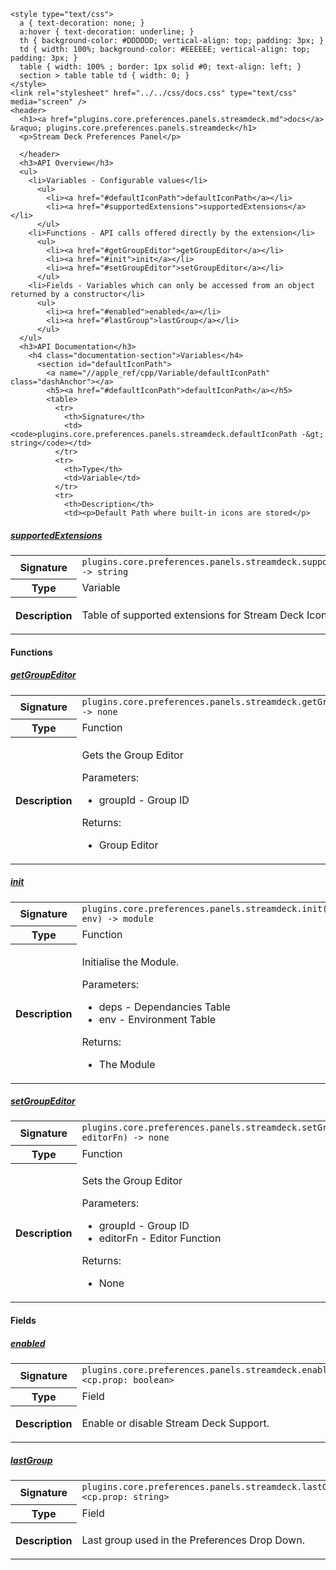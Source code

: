     <style type="text/css">
      a { text-decoration: none; }
      a:hover { text-decoration: underline; }
      th { background-color: #DDDDDD; vertical-align: top; padding: 3px; }
      td { width: 100%; background-color: #EEEEEE; vertical-align: top; padding: 3px; }
      table { width: 100% ; border: 1px solid #0; text-align: left; }
      section > table table td { width: 0; }
    </style>
    <link rel="stylesheet" href="../../css/docs.css" type="text/css" media="screen" />
    <header>
      <h1><a href="plugins.core.preferences.panels.streamdeck.md">docs</a> &raquo; plugins.core.preferences.panels.streamdeck</h1>
      <p>Stream Deck Preferences Panel</p>

      </header>
      <h3>API Overview</h3>
      <ul>
        <li>Variables - Configurable values</li>
          <ul>
            <li><a href="#defaultIconPath">defaultIconPath</a></li>
            <li><a href="#supportedExtensions">supportedExtensions</a></li>
          </ul>
        <li>Functions - API calls offered directly by the extension</li>
          <ul>
            <li><a href="#getGroupEditor">getGroupEditor</a></li>
            <li><a href="#init">init</a></li>
            <li><a href="#setGroupEditor">setGroupEditor</a></li>
          </ul>
        <li>Fields - Variables which can only be accessed from an object returned by a constructor</li>
          <ul>
            <li><a href="#enabled">enabled</a></li>
            <li><a href="#lastGroup">lastGroup</a></li>
          </ul>
      </ul>
      <h3>API Documentation</h3>
        <h4 class="documentation-section">Variables</h4>
          <section id="defaultIconPath">
            <a name="//apple_ref/cpp/Variable/defaultIconPath" class="dashAnchor"></a>
            <h5><a href="#defaultIconPath">defaultIconPath</a></h5>
            <table>
              <tr>
                <th>Signature</th>
                <td><code>plugins.core.preferences.panels.streamdeck.defaultIconPath -&gt; string</code></td>
              </tr>
              <tr>
                <th>Type</th>
                <td>Variable</td>
              </tr>
              <tr>
                <th>Description</th>
                <td><p>Default Path where built-in icons are stored</p>
</td>
              </tr>
            </table>
          </section>
          <section id="supportedExtensions">
            <a name="//apple_ref/cpp/Variable/supportedExtensions" class="dashAnchor"></a>
            <h5><a href="#supportedExtensions">supportedExtensions</a></h5>
            <table>
              <tr>
                <th>Signature</th>
                <td><code>plugins.core.preferences.panels.streamdeck.supportedExtensions -&gt; string</code></td>
              </tr>
              <tr>
                <th>Type</th>
                <td>Variable</td>
              </tr>
              <tr>
                <th>Description</th>
                <td><p>Table of supported extensions for Stream Deck Icons.</p>
</td>
              </tr>
            </table>
          </section>
        <h4 class="documentation-section">Functions</h4>
          <section id="getGroupEditor">
            <a name="//apple_ref/cpp/Function/getGroupEditor" class="dashAnchor"></a>
            <h5><a href="#getGroupEditor">getGroupEditor</a></h5>
            <table>
              <tr>
                <th>Signature</th>
                <td><code>plugins.core.preferences.panels.streamdeck.getGroupEditor(groupId) -&gt; none</code></td>
              </tr>
              <tr>
                <th>Type</th>
                <td>Function</td>
              </tr>
              <tr>
                <th>Description</th>
                <td><p>Gets the Group Editor</p>
<p>Parameters:</p>
<ul>
<li>groupId - Group ID</li>
</ul>
<p>Returns:</p>
<ul>
<li>Group Editor</li>
</ul>
</td>
              </tr>
            </table>
          </section>
          <section id="init">
            <a name="//apple_ref/cpp/Function/init" class="dashAnchor"></a>
            <h5><a href="#init">init</a></h5>
            <table>
              <tr>
                <th>Signature</th>
                <td><code>plugins.core.preferences.panels.streamdeck.init(deps, env) -&gt; module</code></td>
              </tr>
              <tr>
                <th>Type</th>
                <td>Function</td>
              </tr>
              <tr>
                <th>Description</th>
                <td><p>Initialise the Module.</p>
<p>Parameters:</p>
<ul>
<li>deps - Dependancies Table</li>
<li>env - Environment Table</li>
</ul>
<p>Returns:</p>
<ul>
<li>The Module</li>
</ul>
</td>
              </tr>
            </table>
          </section>
          <section id="setGroupEditor">
            <a name="//apple_ref/cpp/Function/setGroupEditor" class="dashAnchor"></a>
            <h5><a href="#setGroupEditor">setGroupEditor</a></h5>
            <table>
              <tr>
                <th>Signature</th>
                <td><code>plugins.core.preferences.panels.streamdeck.setGroupEditor(groupId, editorFn) -&gt; none</code></td>
              </tr>
              <tr>
                <th>Type</th>
                <td>Function</td>
              </tr>
              <tr>
                <th>Description</th>
                <td><p>Sets the Group Editor</p>
<p>Parameters:</p>
<ul>
<li>groupId - Group ID</li>
<li>editorFn - Editor Function</li>
</ul>
<p>Returns:</p>
<ul>
<li>None</li>
</ul>
</td>
              </tr>
            </table>
          </section>
        <h4 class="documentation-section">Fields</h4>
          <section id="enabled">
            <a name="//apple_ref/cpp/Field/enabled" class="dashAnchor"></a>
            <h5><a href="#enabled">enabled</a></h5>
            <table>
              <tr>
                <th>Signature</th>
                <td><code>plugins.core.preferences.panels.streamdeck.enabled &lt;cp.prop: boolean&gt;</code></td>
              </tr>
              <tr>
                <th>Type</th>
                <td>Field</td>
              </tr>
              <tr>
                <th>Description</th>
                <td><p>Enable or disable Stream Deck Support.</p>
</td>
              </tr>
            </table>
          </section>
          <section id="lastGroup">
            <a name="//apple_ref/cpp/Field/lastGroup" class="dashAnchor"></a>
            <h5><a href="#lastGroup">lastGroup</a></h5>
            <table>
              <tr>
                <th>Signature</th>
                <td><code>plugins.core.preferences.panels.streamdeck.lastGroup &lt;cp.prop: string&gt;</code></td>
              </tr>
              <tr>
                <th>Type</th>
                <td>Field</td>
              </tr>
              <tr>
                <th>Description</th>
                <td><p>Last group used in the Preferences Drop Down.</p>
</td>
              </tr>
            </table>
          </section>
